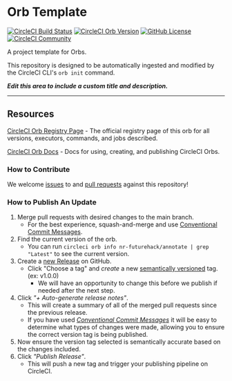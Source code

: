 # Orb Template


[![CircleCI Build Status](https://circleci.com/gh/jhawkinsfuturehack/nr-futurehack-orb.svg?style=shield "CircleCI Build Status")](https://circleci.com/gh/jhawkinsfuturehack/nr-futurehack-orb) [![CircleCI Orb Version](https://badges.circleci.com/orbs/nr-futurehack/annotate.svg)](https://circleci.com/orbs/registry/orb/nr-futurehack/annotate) [![GitHub License](https://img.shields.io/badge/license-MIT-lightgrey.svg)](https://raw.githubusercontent.com/jhawkinsfuturehack/nr-futurehack-orb/master/LICENSE) [![CircleCI Community](https://img.shields.io/badge/community-CircleCI%20Discuss-343434.svg)](https://discuss.circleci.com/c/ecosystem/orbs)



A project template for Orbs.

This repository is designed to be automatically ingested and modified by the CircleCI CLI's `orb init` command.

_**Edit this area to include a custom title and description.**_

---

## Resources

[CircleCI Orb Registry Page](https://circleci.com/orbs/registry/orb/nr-futurehack/annotate) - The official registry page of this orb for all versions, executors, commands, and jobs described.

[CircleCI Orb Docs](https://circleci.com/docs/2.0/orb-intro/#section=configuration) - Docs for using, creating, and publishing CircleCI Orbs.

### How to Contribute

We welcome [issues](https://github.com/jhawkinsfuturehack/nr-futurehack-orb/issues) to and [pull requests](https://github.com/jhawkinsfuturehack/nr-futurehack-orb/pulls) against this repository!

### How to Publish An Update
1. Merge pull requests with desired changes to the main branch.
    - For the best experience, squash-and-merge and use [Conventional Commit Messages](https://conventionalcommits.org/).
2. Find the current version of the orb.
    - You can run `circleci orb info nr-futurehack/annotate | grep "Latest"` to see the current version.
3. Create a [new Release](https://github.com/jhawkinsfuturehack/nr-futurehack-orb/releases/new) on GitHub.
    - Click "Choose a tag" and _create_ a new [semantically versioned](http://semver.org/) tag. (ex: v1.0.0)
      - We will have an opportunity to change this before we publish if needed after the next step.
4.  Click _"+ Auto-generate release notes"_.
    - This will create a summary of all of the merged pull requests since the previous release.
    - If you have used _[Conventional Commit Messages](https://conventionalcommits.org/)_ it will be easy to determine what types of changes were made, allowing you to ensure the correct version tag is being published.
5. Now ensure the version tag selected is semantically accurate based on the changes included.
6. Click _"Publish Release"_.
    - This will push a new tag and trigger your publishing pipeline on CircleCI.